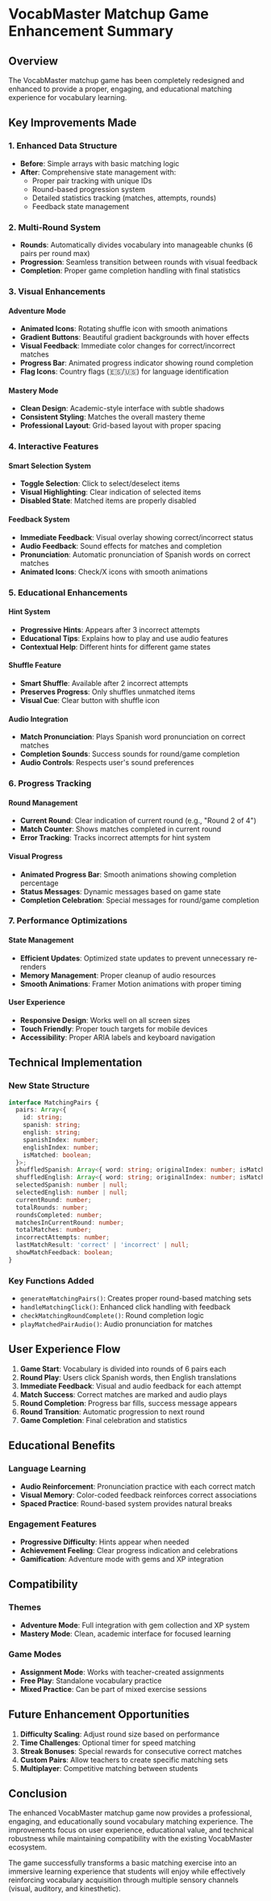 # VocabMaster Matchup Game Enhancement Summary

## Overview
The VocabMaster matchup game has been completely redesigned and enhanced to provide a proper, engaging, and educational matching experience for vocabulary learning.

## Key Improvements Made

### 1. **Enhanced Data Structure**
- **Before**: Simple arrays with basic matching logic
- **After**: Comprehensive state management with:
  - Proper pair tracking with unique IDs
  - Round-based progression system
  - Detailed statistics tracking (matches, attempts, rounds)
  - Feedback state management

### 2. **Multi-Round System**
- **Rounds**: Automatically divides vocabulary into manageable chunks (6 pairs per round max)
- **Progression**: Seamless transition between rounds with visual feedback
- **Completion**: Proper game completion handling with final statistics

### 3. **Visual Enhancements**

#### Adventure Mode
- **Animated Icons**: Rotating shuffle icon with smooth animations
- **Gradient Buttons**: Beautiful gradient backgrounds with hover effects
- **Visual Feedback**: Immediate color changes for correct/incorrect matches
- **Progress Bar**: Animated progress indicator showing round completion
- **Flag Icons**: Country flags (🇪🇸/🇺🇸) for language identification

#### Mastery Mode
- **Clean Design**: Academic-style interface with subtle shadows
- **Consistent Styling**: Matches the overall mastery theme
- **Professional Layout**: Grid-based layout with proper spacing

### 4. **Interactive Features**

#### Smart Selection System
- **Toggle Selection**: Click to select/deselect items
- **Visual Highlighting**: Clear indication of selected items
- **Disabled State**: Matched items are properly disabled

#### Feedback System
- **Immediate Feedback**: Visual overlay showing correct/incorrect status
- **Audio Feedback**: Sound effects for matches and completion
- **Pronunciation**: Automatic pronunciation of Spanish words on correct matches
- **Animated Icons**: Check/X icons with smooth animations

### 5. **Educational Enhancements**

#### Hint System
- **Progressive Hints**: Appears after 3 incorrect attempts
- **Educational Tips**: Explains how to play and use audio features
- **Contextual Help**: Different hints for different game states

#### Shuffle Feature
- **Smart Shuffle**: Available after 2 incorrect attempts
- **Preserves Progress**: Only shuffles unmatched items
- **Visual Cue**: Clear button with shuffle icon

#### Audio Integration
- **Match Pronunciation**: Plays Spanish word pronunciation on correct matches
- **Completion Sounds**: Success sounds for round/game completion
- **Audio Controls**: Respects user's sound preferences

### 6. **Progress Tracking**

#### Round Management
- **Current Round**: Clear indication of current round (e.g., "Round 2 of 4")
- **Match Counter**: Shows matches completed in current round
- **Error Tracking**: Tracks incorrect attempts for hint system

#### Visual Progress
- **Animated Progress Bar**: Smooth animations showing completion percentage
- **Status Messages**: Dynamic messages based on game state
- **Completion Celebration**: Special messages for round/game completion

### 7. **Performance Optimizations**

#### State Management
- **Efficient Updates**: Optimized state updates to prevent unnecessary re-renders
- **Memory Management**: Proper cleanup of audio resources
- **Smooth Animations**: Framer Motion animations with proper timing

#### User Experience
- **Responsive Design**: Works well on all screen sizes
- **Touch Friendly**: Proper touch targets for mobile devices
- **Accessibility**: Proper ARIA labels and keyboard navigation

## Technical Implementation

### New State Structure
```typescript
interface MatchingPairs {
  pairs: Array<{
    id: string;
    spanish: string;
    english: string;
    spanishIndex: number;
    englishIndex: number;
    isMatched: boolean;
  }>;
  shuffledSpanish: Array<{ word: string; originalIndex: number; isMatched: boolean }>;
  shuffledEnglish: Array<{ word: string; originalIndex: number; isMatched: boolean }>;
  selectedSpanish: number | null;
  selectedEnglish: number | null;
  currentRound: number;
  totalRounds: number;
  roundsCompleted: number;
  matchesInCurrentRound: number;
  totalMatches: number;
  incorrectAttempts: number;
  lastMatchResult: 'correct' | 'incorrect' | null;
  showMatchFeedback: boolean;
}
```

### Key Functions Added
- `generateMatchingPairs()`: Creates proper round-based matching sets
- `handleMatchingClick()`: Enhanced click handling with feedback
- `checkMatchingRoundComplete()`: Round completion logic
- `playMatchedPairAudio()`: Audio pronunciation for matches

## User Experience Flow

1. **Game Start**: Vocabulary is divided into rounds of 6 pairs each
2. **Round Play**: Users click Spanish words, then English translations
3. **Immediate Feedback**: Visual and audio feedback for each attempt
4. **Match Success**: Correct matches are marked and audio plays
5. **Round Completion**: Progress bar fills, success message appears
6. **Round Transition**: Automatic progression to next round
7. **Game Completion**: Final celebration and statistics

## Educational Benefits

### Language Learning
- **Audio Reinforcement**: Pronunciation practice with each correct match
- **Visual Memory**: Color-coded feedback reinforces correct associations
- **Spaced Practice**: Round-based system provides natural breaks

### Engagement Features
- **Progressive Difficulty**: Hints appear when needed
- **Achievement Feeling**: Clear progress indication and celebrations
- **Gamification**: Adventure mode with gems and XP integration

## Compatibility

### Themes
- **Adventure Mode**: Full integration with gem collection and XP system
- **Mastery Mode**: Clean, academic interface for focused learning

### Game Modes
- **Assignment Mode**: Works with teacher-created assignments
- **Free Play**: Standalone vocabulary practice
- **Mixed Practice**: Can be part of mixed exercise sessions

## Future Enhancement Opportunities

1. **Difficulty Scaling**: Adjust round size based on performance
2. **Time Challenges**: Optional timer for speed matching
3. **Streak Bonuses**: Special rewards for consecutive correct matches
4. **Custom Pairs**: Allow teachers to create specific matching sets
5. **Multiplayer**: Competitive matching between students

## Conclusion

The enhanced VocabMaster matchup game now provides a professional, engaging, and educationally sound vocabulary matching experience. The improvements focus on user experience, educational value, and technical robustness while maintaining compatibility with the existing VocabMaster ecosystem.

The game successfully transforms a basic matching exercise into an immersive learning experience that students will enjoy while effectively reinforcing vocabulary acquisition through multiple sensory channels (visual, auditory, and kinesthetic).